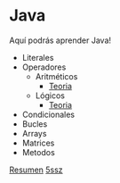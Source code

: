# Java
Aquí podrás aprender Java!

- Literales
- Operadores
  - Aritméticos
    - [Teoria](https://5ssz.github.io/Java/Operadores/Aritm%C3%A9ticos/teoria)
  - Lógicos
    - [Teoria](https://5ssz.github.io/Java/Operadores/L%C3%B3gicos/teoria)
- Condicionales
- Bucles
- Arrays
- Matrices
- Metodos

[Resumen](https://5ssz.github.io/Java/Resumen)
[5ssz](https://5ssz.github.io)
